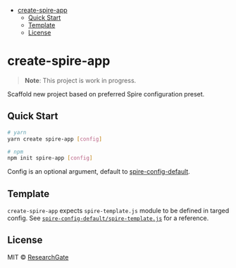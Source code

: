 <!-- START doctoc generated TOC please keep comment here to allow auto update -->
<!-- DON'T EDIT THIS SECTION, INSTEAD RE-RUN doctoc TO UPDATE -->

- [create-spire-app](#create-spire-app)
  - [Quick Start](#quick-start)
  - [Template](#template)
  - [License](#license)

<!-- END doctoc generated TOC please keep comment here to allow auto update -->

# create-spire-app

> **Note**: This project is work in progress.

Scaffold new project based on preferred Spire configuration preset.

## Quick Start

```sh
# yarn
yarn create spire-app [config]

# npm
npm init spire-app [config]
```

Config is an optional argument, default to
[spire-config-default](../spire-config-default).

## Template

`create-spire-app` expects `spire-template.js` module to be defined in targed
config. See
[`spire-config-default/spire-template.js`](../spire-config-default/spire-template.js)
for a reference.

## License

MIT &copy; [ResearchGate](https://github.com/researchgate)
